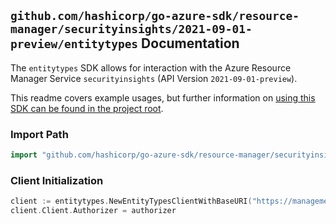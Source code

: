 
## `github.com/hashicorp/go-azure-sdk/resource-manager/securityinsights/2021-09-01-preview/entitytypes` Documentation

The `entitytypes` SDK allows for interaction with the Azure Resource Manager Service `securityinsights` (API Version `2021-09-01-preview`).

This readme covers example usages, but further information on [using this SDK can be found in the project root](https://github.com/hashicorp/go-azure-sdk/tree/main/docs).

### Import Path

```go
import "github.com/hashicorp/go-azure-sdk/resource-manager/securityinsights/2021-09-01-preview/entitytypes"
```


### Client Initialization

```go
client := entitytypes.NewEntityTypesClientWithBaseURI("https://management.azure.com")
client.Client.Authorizer = authorizer
```

